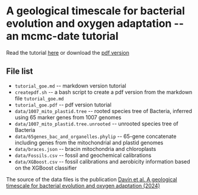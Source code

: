 # A geological timescale for bacterial evolution and oxygen adaptation -- an mcmc-date tutorial

Read the tutorial [here](tutorial_goe.md) or download the [pdf version](tutorial_goe.pdf)

## File list

- `tutorial_goe.md` -- markdown version tutorial
- `createpdf.sh` -- a bash script to create a pdf version from the markdown file `tutorial_goe.md`
- `tutorial_goe.pdf` -- pdf version tutorial
- `data/1007_mito_plastid.tree` -- rooted species tree of Bacteria, inferred using 65 marker genes from 1007 genomes
- `data/1007_mito_plastid.tree.unrooted` -- unrooted species tree of Bacteria
- `data/65genes_bac_and_organelles.phylip` -- 65-gene concatenate including genes from the mitochondrial and plastid genomes
- `data/braces.json` -- bracin mitochondria and chloroplasts
- `data/Fossils.csv` -- fossil and geochemical calibrations
- `data/XGBoost.csv` -- fossil calibrations and aerobicity information based on the XGBoost classifier

The source of the data files is the publication [Davín et al. A geological timescale for bacterial evolution and oxygen adaptation (2024)](https://doi.org/10.6084/m9.figshare.23899299)
